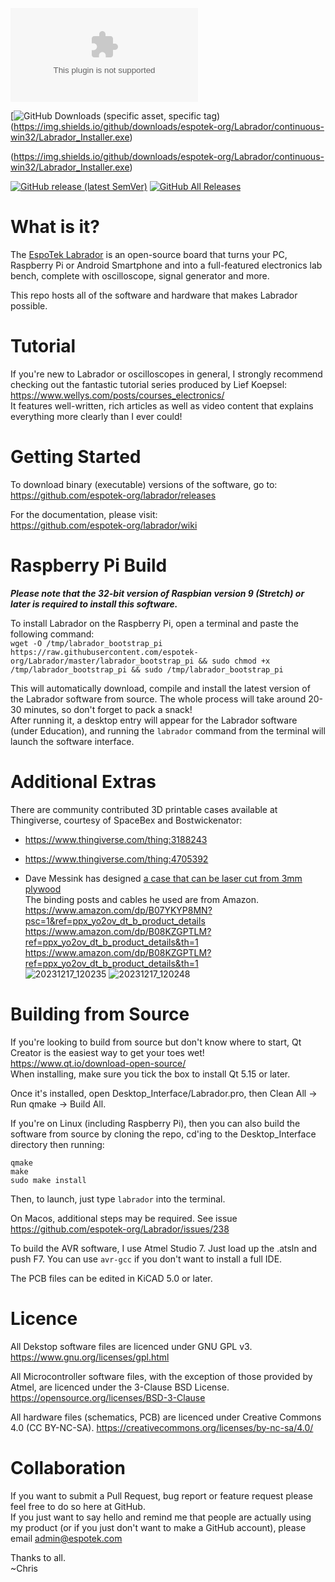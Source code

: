 ![GitHub Downloads (specific asset, specific tag)](https://img.shields.io/github/downloads/espotek-org/Labrador/continuous-win32/Labrador_Installer.exe)

[![GitHub Downloads (specific asset, specific tag)](https://img.shields.io/github/v/release/espotek-org/Labrador?style=for-the-badge)(https://img.shields.io/github/downloads/espotek-org/Labrador/continuous-win32/Labrador_Installer.exe)

(https://img.shields.io/github/downloads/espotek-org/Labrador/continuous-win32/Labrador_Installer.exe)

[![GitHub release (latest SemVer)](https://img.shields.io/github/v/release/espotek-org/Labrador?style=for-the-badge)](https://github.com/espotek-org/Labrador/releases/latest)
[![GitHub All Releases](https://img.shields.io/github/downloads/espotek-org/Labrador/total?logo=github&style=for-the-badge)](https://github.com/espotek-org/Labrador/releases/latest)


# What is it?
The [EspoTek Labrador](http://espotek.com/labrador) is an open-source board that turns your PC, Raspberry Pi or Android Smartphone and into a full-featured electronics lab bench, complete with oscilloscope, signal generator and more.

This repo hosts all of the software and hardware that makes Labrador possible.

# Tutorial
If you're new to Labrador or oscilloscopes in general, I strongly recommend checking out the fantastic tutorial series produced by Lief Koepsel:   
https://www.wellys.com/posts/courses_electronics/  
It features well-written, rich articles as well as video content that explains everything more clearly than I ever could!  

# Getting Started
To download binary (executable) versions of the software, go to:  
https://github.com/espotek-org/labrador/releases

For the documentation, please visit:  
https://github.com/espotek-org/labrador/wiki 

# Raspberry Pi Build
***Please note that the 32-bit version of Raspbian version 9 (Stretch) or later is required to install this software.***

To install Labrador on the Raspberry Pi, open a terminal and paste the following command:  
`wget -O /tmp/labrador_bootstrap_pi https://raw.githubusercontent.com/espotek-org/Labrador/master/labrador_bootstrap_pi && sudo chmod +x /tmp/labrador_bootstrap_pi && sudo /tmp/labrador_bootstrap_pi`

This will automatically download, compile and install the latest version of the Labrador software from source.  The whole process will take around 20-30 minutes, so don't forget to pack a snack!  
After running it, a desktop entry will appear for the Labrador software (under Education), and running the `labrador` command from the terminal will launch the software interface.

# Additional Extras
There are community contributed 3D printable cases available at Thingiverse, courtesy of SpaceBex and Bostwickenator:
* https://www.thingiverse.com/thing:3188243
* https://www.thingiverse.com/thing:4705392

* Dave Messink has designed [a case that can be laser cut from 3mm plywood](https://github.com/espotek-org/Labrador/files/13813693/Re__Labrador_Case.1.zip)  
The binding posts and cables he used are from Amazon.  
https://www.amazon.com/dp/B07YKYP8MN?psc=1&ref=ppx_yo2ov_dt_b_product_details  
https://www.amazon.com/dp/B08KZGPTLM?ref=ppx_yo2ov_dt_b_product_details&th=1  
https://www.amazon.com/dp/B08KZGPTLM?ref=ppx_yo2ov_dt_b_product_details&th=1  
![20231217_120235](https://github.com/espotek-org/Labrador/assets/22040436/7245c645-ce89-41ae-a505-a47f29ab8875)
![20231217_120248](https://github.com/espotek-org/Labrador/assets/22040436/7ac3882c-1c8f-4fad-9f9a-03112eef8ff8)

# Building from Source
If you're looking to build from source but don't know where to start, Qt Creator is the easiest way to get your toes wet!  
https://www.qt.io/download-open-source/  
When installing, make sure you tick the box to install Qt 5.15 or later.

Once it's installed, open Desktop_Interface/Labrador.pro, then Clean All -> Run qmake -> Build All.

If you're on Linux (including Raspberry Pi), then you can also build the software from source by cloning the repo, cd'ing to the Desktop_Interface directory then running:  
```
qmake
make
sudo make install
```
Then, to launch, just type `labrador` into the terminal.

On Macos, additional steps may be required.  See issue https://github.com/espotek-org/Labrador/issues/238

To build the AVR software, I use Atmel Studio 7.  Just load up the .atsln and push F7.  You can use `avr-gcc` if you don't want to install a full IDE.

The PCB files can be edited in KiCAD 5.0 or later.

# Licence
All Dekstop software files are licenced under GNU GPL v3.  https://www.gnu.org/licenses/gpl.html

All Microcontroller software files, with the exception of those provided by Atmel, are licenced under the 3-Clause BSD License.  https://opensource.org/licenses/BSD-3-Clause

All hardware files (schematics, PCB) are licenced under Creative Commons 4.0 (CC BY-NC-SA).  https://creativecommons.org/licenses/by-nc-sa/4.0/

# Collaboration
If you want to submit a Pull Request, bug report or feature request please feel free to do so here at GitHub.  
If you just want to say hello and remind me that people are actually using my product (or if you just don't want to make a GitHub account), please email admin@espotek.com

Thanks to all.  
~Chris
